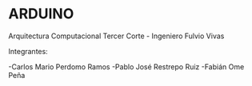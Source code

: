 # ARDUINO
 Arquitectura Computacional Tercer Corte - Ingeniero Fulvio Vivas

Integrantes:

-Carlos Mario Perdomo Ramos
-Pablo José Restrepo Ruiz
-Fabián Ome Peña
 
